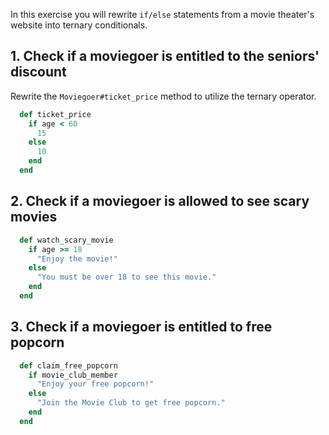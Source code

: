 In this exercise you will rewrite `if/else` statements from a movie theater's website into ternary conditionals.

## 1. Check if a moviegoer is entitled to the seniors' discount

Rewrite the `Moviegoer#ticket_price` method to utilize the ternary operator.

```ruby
  def ticket_price
    if age < 60
      15
    else
      10
    end
  end
```

## 2. Check if a moviegoer is allowed to see scary movies

```ruby
  def watch_scary_movie
    if age >= 18
      "Enjoy the movie!"
    else
      "You must be over 18 to see this movie."
    end
  end
```

## 3. Check if a moviegoer is entitled to free popcorn

```ruby
  def claim_free_popcorn
    if movie_club_member
      "Enjoy your free popcorn!"
    else
      "Join the Movie Club to get free popcorn."
    end
  end
```
